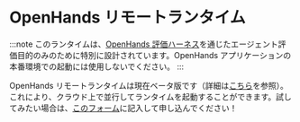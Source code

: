 # OpenHands リモートランタイム

:::note
このランタイムは、[OpenHands 評価ハーネス](https://github.com/All-Hands-AI/OpenHands/tree/main/evaluation)を通じたエージェント評価目的のみのために特別に設計されています。OpenHands アプリケーションの本番環境での起動には使用しないでください。
:::

OpenHands リモートランタイムは現在ベータ版です（詳細は[こちら](https://runtime.all-hands.dev/)を参照）。これにより、クラウド上で並行してランタイムを起動することができます。試してみたい場合は、[このフォーム](https://docs.google.com/forms/d/e/1FAIpQLSckVz_JFwg2_mOxNZjCtr7aoBFI2Mwdan3f75J_TrdMS1JV2g/viewform)に記入して申し込んでください！
